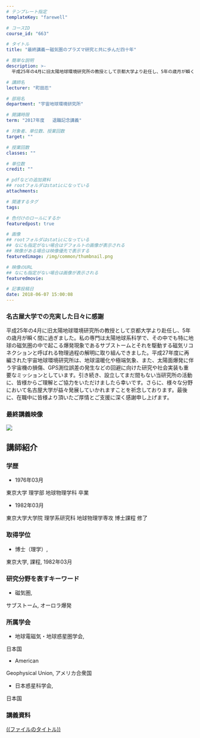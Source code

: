 ```yaml
---
# テンプレート指定
templateKey: "farewell"

# コースID
course_id: "663"

# タイトル
title: "最終講義ー磁気圏のプラズマ研究と共に歩んだ四十年"

# 簡単な説明
description: >-
  平成25年の4月に旧太陽地球環境研究所の教授として京都大学より赴任し、5年の歳月が瞬く間に過ぎました。私の専門は太陽地球系科学で、その中でも特に地球の磁気圏の中で起こる爆発現象であるサ...

# 講師名
lecturer: "町田忍"

# 部局名
department: "宇宙地球環境研究所"

# 開講時限
term: "2017年度	退職記念講義"

# 対象者、単位数、授業回数
target: ""

# 授業回数
classes: ""

# 単位数
credit: ""

# pdfなどの追加資料
## rootフォルダはstaticになっている
attachments: 

# 関連するタグ
tags:

# 色付けのロールにするか
featuredpost: true

# 画像
## rootフォルダはstaticになっている
## なにも指定がない場合はデフォルトの画像が表示される
## 映像がある場合は映像優先で表示する
featuredimage: /img/common/thumbnail.png

# 映像のURL
## なにも指定がない場合は画像が表示される
featuredmovie: 

# 記事投稿日
date: 2018-06-07 15:00:08
---
```


### 名古屋大学での充実した日々に感謝

平成25年の4月に旧太陽地球環境研究所の教授として京都大学より赴任し、5年の歳月が瞬く間に過ぎました。私の専門は太陽地球系科学で、その中でも特に地球の磁気圏の中で起こる爆発現象であるサブストームとそれを駆動する磁気リコネクションと呼ばれる物理過程の解明に取り組んできました。平成27年度に再編された宇宙地球環境研究所は、地球温暖化や極端気象、また、太陽面爆発に伴う宇宙機の損傷、GPS測位誤差の発生などの回避に向けた研究や社会実装も重要なミッションとしています。引き続き、設立してまだ間もない当研究所の活動に、皆様からご理解とご協力をいただけましたら幸いです。さらに、様々な分野において名古屋大学が益々発展していかれますことを祈念しております。最後に、在職中に皆様より頂いたご厚情とご支援に深く感謝申し上げます。

### 最終講義映像

[![][1]][2]

[1]: http://nuvideo.media.nagoya-u.ac.jp/thumbs/4059/4381

[2]: https://nuvideo.media.nagoya-u.ac.jp/embed/fec724e47edb562cf9f22bf6ef69e5e10adc8149

## 講師紹介

### 学歴

* 1976年03月

東京大学 理学部 地球物理学科 卒業

* 1982年03月

東京大学大学院 理学系研究科 地球物理学専攻 博士課程 修了

### 取得学位

* 博士（理学）,

東京大学, 課程, 1982年03月

### 研究分野を表すキーワード

* 磁気圏,

サブストーム, オーロラ爆発

### 所属学会

* 地球電磁気・地球惑星圏学会,

日本国

* American

Geophysical Union, アメリカ合衆国

* 日本惑星科学会,

日本国

### 講義資料

[((ファイルのタイトル))](/files/663/((ファイル名))) 

